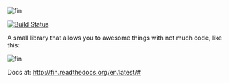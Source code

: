 ![fin](https://raw.githubusercontent.com/stestagg/fin/master/doc/_static/fin.png)

[![Build Status](https://travis-ci.org/stestagg/fin.svg?branch=master)](https://travis-ci.org/stestagg/fin)

A small library that allows you to awesome things with not much code, like this:

![fin](https://raw.githubusercontent.com/stestagg/fin/master/doc/contextlog.gif)

Docs at:  http://fin.readthedocs.org/en/latest/#
